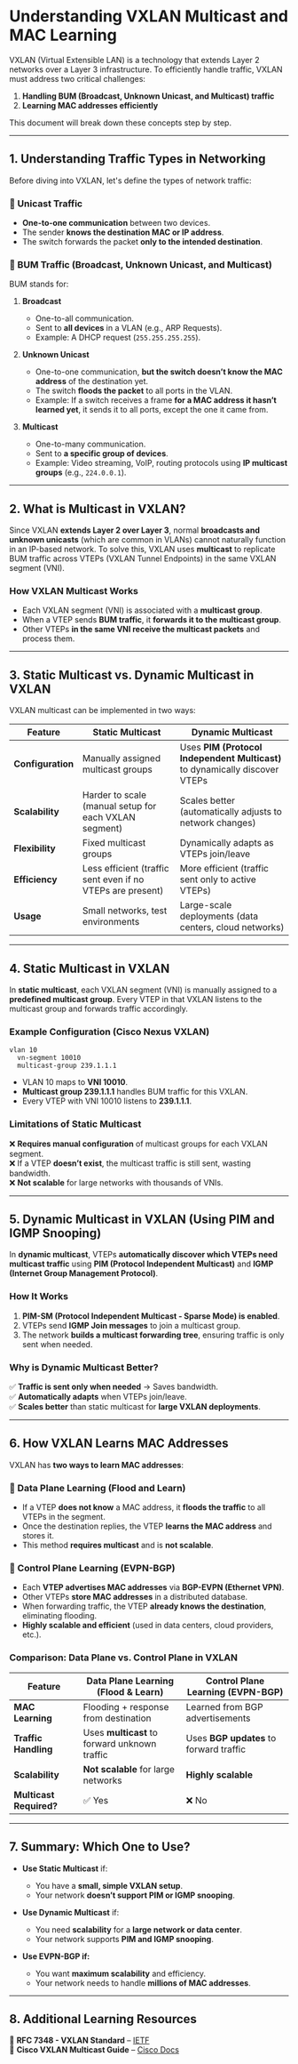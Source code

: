 # **Understanding VXLAN Multicast and MAC Learning**

VXLAN (Virtual Extensible LAN) is a technology that extends Layer 2 networks over a Layer 3 infrastructure. To efficiently handle traffic, VXLAN must address two critical challenges:
1. **Handling BUM (Broadcast, Unknown Unicast, and Multicast) traffic**
2. **Learning MAC addresses efficiently**

This document will break down these concepts step by step.

---

## **1. Understanding Traffic Types in Networking**
Before diving into VXLAN, let's define the types of network traffic:

### **🔹 Unicast Traffic**
- **One-to-one communication** between two devices.
- The sender **knows the destination MAC or IP address**.
- The switch forwards the packet **only to the intended destination**.

### **🔹 BUM Traffic (Broadcast, Unknown Unicast, and Multicast)**
BUM stands for:
1. **Broadcast**  
   - One-to-all communication.
   - Sent to **all devices** in a VLAN (e.g., ARP Requests).
   - Example: A DHCP request (`255.255.255.255`).

2. **Unknown Unicast**  
   - One-to-one communication, **but the switch doesn’t know the MAC address** of the destination yet.
   - The switch **floods the packet** to all ports in the VLAN.
   - Example: If a switch receives a frame **for a MAC address it hasn’t learned yet**, it sends it to all ports, except the one it came from.

3. **Multicast**  
   - One-to-many communication.
   - Sent to **a specific group of devices**.
   - Example: Video streaming, VoIP, routing protocols using **IP multicast groups** (e.g., `224.0.0.1`).

---

## **2. What is Multicast in VXLAN?**  
Since VXLAN **extends Layer 2 over Layer 3**, normal **broadcasts and unknown unicasts** (which are common in VLANs) cannot naturally function in an IP-based network. To solve this, VXLAN uses **multicast** to replicate BUM traffic across VTEPs (VXLAN Tunnel Endpoints) in the same VXLAN segment (VNI).

### **How VXLAN Multicast Works**
- Each VXLAN segment (VNI) is associated with a **multicast group**.
- When a VTEP sends **BUM traffic**, it **forwards it to the multicast group**.
- Other VTEPs **in the same VNI receive the multicast packets** and process them.

---

## **3. Static Multicast vs. Dynamic Multicast in VXLAN**  
VXLAN multicast can be implemented in two ways:

| Feature            | Static Multicast       | Dynamic Multicast |
|--------------------|-----------------------|-------------------|
| **Configuration**  | Manually assigned multicast groups | Uses **PIM (Protocol Independent Multicast)** to dynamically discover VTEPs |
| **Scalability**    | Harder to scale (manual setup for each VXLAN segment) | Scales better (automatically adjusts to network changes) |
| **Flexibility**    | Fixed multicast groups | Dynamically adapts as VTEPs join/leave |
| **Efficiency**     | Less efficient (traffic sent even if no VTEPs are present) | More efficient (traffic sent only to active VTEPs) |
| **Usage**         | Small networks, test environments | Large-scale deployments (data centers, cloud networks) |

---

## **4. Static Multicast in VXLAN**  
In **static multicast**, each VXLAN segment (VNI) is manually assigned to a **predefined multicast group**. Every VTEP in that VXLAN listens to the multicast group and forwards traffic accordingly.

### **Example Configuration (Cisco Nexus VXLAN)**  
```
vlan 10
  vn-segment 10010
  multicast-group 239.1.1.1
```
- VLAN 10 maps to **VNI 10010**.
- **Multicast group 239.1.1.1** handles BUM traffic for this VXLAN.
- Every VTEP with VNI 10010 listens to **239.1.1.1**.

### **Limitations of Static Multicast**
❌ **Requires manual configuration** of multicast groups for each VXLAN segment.  
❌ If a VTEP **doesn’t exist**, the multicast traffic is still sent, wasting bandwidth.  
❌ **Not scalable** for large networks with thousands of VNIs.  

---

## **5. Dynamic Multicast in VXLAN (Using PIM and IGMP Snooping)**  
In **dynamic multicast**, VTEPs **automatically discover which VTEPs need multicast traffic** using **PIM (Protocol Independent Multicast)** and **IGMP (Internet Group Management Protocol)**.

### **How It Works**
1. **PIM-SM (Protocol Independent Multicast - Sparse Mode) is enabled**.
2. VTEPs send **IGMP Join messages** to join a multicast group.
3. The network **builds a multicast forwarding tree**, ensuring traffic is only sent when needed.

### **Why is Dynamic Multicast Better?**
✅ **Traffic is sent only when needed** → Saves bandwidth.  
✅ **Automatically adapts** when VTEPs join/leave.  
✅ **Scales better** than static multicast for **large VXLAN deployments**.  

---

## **6. How VXLAN Learns MAC Addresses**  
VXLAN has **two ways to learn MAC addresses**:

### **🔹 Data Plane Learning (Flood and Learn)**
- If a VTEP **does not know** a MAC address, it **floods the traffic** to all VTEPs in the segment.
- Once the destination replies, the VTEP **learns the MAC address** and stores it.
- This method **requires multicast** and is **not scalable**.

### **🔹 Control Plane Learning (EVPN-BGP)**
- Each **VTEP advertises MAC addresses** via **BGP-EVPN (Ethernet VPN)**.
- Other VTEPs **store MAC addresses** in a distributed database.
- When forwarding traffic, the VTEP **already knows the destination**, eliminating flooding.
- **Highly scalable and efficient** (used in data centers, cloud providers, etc.).

### **Comparison: Data Plane vs. Control Plane in VXLAN**
| Feature                | Data Plane Learning (Flood & Learn) | Control Plane Learning (EVPN-BGP) |
|------------------------|------------------------------------|------------------------------------|
| **MAC Learning**      | Flooding + response from destination | Learned from BGP advertisements |
| **Traffic Handling**  | Uses **multicast** to forward unknown traffic | Uses **BGP updates** to forward traffic |
| **Scalability**       | **Not scalable** for large networks | **Highly scalable** |
| **Multicast Required?** | ✅ Yes | ❌ No |

---

## **7. Summary: Which One to Use?**
- **Use Static Multicast** if:  
  - You have a **small, simple VXLAN setup**.  
  - Your network **doesn’t support PIM or IGMP snooping**.  

- **Use Dynamic Multicast** if:  
  - You need **scalability** for a **large network or data center**.  
  - Your network supports **PIM and IGMP snooping**.  

- **Use EVPN-BGP if:**  
  - You want **maximum scalability** and efficiency.  
  - Your network needs to handle **millions of MAC addresses**.  

---

## **8. Additional Learning Resources**  
📖 **RFC 7348 - VXLAN Standard** – [IETF](https://datatracker.ietf.org/doc/html/rfc7348)  
📖 **Cisco VXLAN Multicast Guide** – [Cisco Docs](https://www.cisco.com/c/en/us/td/docs/switches/datacenter/nexus9000/)

